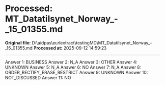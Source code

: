 # Processed: MT_Datatilsynet_Norway_-_15_01355.md

**Original file:** D:\aidpas\eurlextract\testingMD\MT_Datatilsynet_Norway_-_15_01355.md
**Processed at:** 2025-09-12 14:59:23

---

Answer 1: BUSINESS
Answer 2: N_A
Answer 3: OTHER
Answer 4: UNKNOWN
Answer 5: N_A
Answer 6: NO
Answer 7: N_A
Answer 8: ORDER_RECTIFY_ERASE_RESTRICT
Answer 9: UNKNOWN
Answer 10: NOT_DISCUSSED
Answer 11: NO